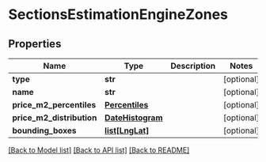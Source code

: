 # SectionsEstimationEngineZones

## Properties
Name | Type | Description | Notes
------------ | ------------- | ------------- | -------------
**type** | **str** |  | [optional] 
**name** | **str** |  | [optional] 
**price_m2_percentiles** | [**Percentiles**](Percentiles.md) |  | [optional] 
**price_m2_distribution** | [**DateHistogram**](DateHistogram.md) |  | [optional] 
**bounding_boxes** | [**list[LngLat]**](LngLat.md) |  | [optional] 

[[Back to Model list]](../README.md#documentation-for-models) [[Back to API list]](../README.md#documentation-for-api-endpoints) [[Back to README]](../README.md)


